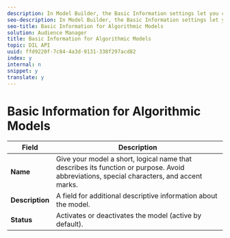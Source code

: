 ```yaml
---
description: In Model Builder, the Basic Information settings let you create new or edit existing models. To create a new model, provide a name and move on to the Configuration settings. The description field is optional.
seo-description: In Model Builder, the Basic Information settings let you create new or edit existing models. To create a new model, provide a name and move on to the Configuration settings. The description field is optional.
seo-title: Basic Information for Algorithmic Models
solution: Audience Manager
title: Basic Information for Algorithmic Models
topic: DIL API
uuid: ffd9220f-7c84-4a3d-9131-338f297acd82
index: y
internal: n
snippet: y
translate: y
---
```


# Basic Information for Algorithmic Models



|  Field  | Description  |
|---|---|
|  **Name** | Give your model a short, logical name that describes its function or purpose. Avoid abbreviations, special characters, and accent marks.  |
|  **Description** | A field for additional descriptive information about the model.  |
|  **Status** | Activates or deactivates the model (active by default).  |

